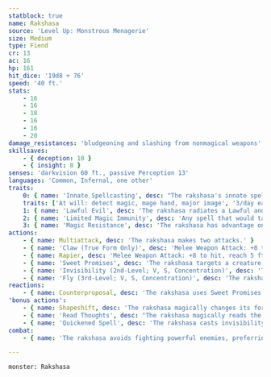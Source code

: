 ```yaml
---
statblock: true
name: Rakshasa
source: 'Level Up: Monstrous Menagerie'
size: Medium
type: Fiend
cr: 13
ac: 16
hp: 161
hit_dice: '19d8 + 76'
speed: '40 ft.'
stats:
    - 16
    - 16
    - 18
    - 16
    - 16
    - 20
damage_resistances: 'bludgeoning and slashing from nonmagical weapons'
skillsaves:
    - { deception: 10 }
    - { insight: 8 }
senses: 'darkvision 60 ft., passive Perception 13'
languages: 'Common, Infernal, one other'
traits:
    0: { name: 'Innate Spellcasting', desc: "The rakshasa's innate spellcasting ability is Charisma (spell save DC 18). It can innately cast the following spells, requiring no material components:" }
    traits: ['At will: detect magic, mage hand, major image', '3/day each: charm person, dominate person, fly (self only), invisibility (self only), locate person, modify memory, true seeing']
    1: { name: 'Lawful Evil', desc: 'The rakshasa radiates a Lawful and Evil aura.' }
    2: { name: 'Limited Magic Immunity', desc: 'Any spell that would target or detect the rakshasa, or cause the rakshasa to make a saving throw, fails unless the spell is 5th-level or higher, or the rakshasa voluntarily allows it to be cast.' }
    3: { name: 'Magic Resistance', desc: 'The rakshasa has advantage on saving throws against spells and other magical effects.' }
actions:
    - { name: Multiattack, desc: 'The rakshasa makes two attacks.' }
    - { name: 'Claw (True Form Only)', desc: 'Melee Weapon Attack: +8 to hit, reach 5 ft., one target. Hit: 10 (2d6 + 3) slashing damage. If the target is a creature, it is cursed. Whenever a cursed creature takes a long rest, it is troubled by terrible visions and dreams and gains no benefit from the rest. The curse can be lifted with remove curse and similar magic.' }
    - { name: Rapier, desc: 'Melee Weapon Attack: +8 to hit, reach 5 ft., one target. Hit: 7 (1d8 + 3) piercing damage.' }
    - { name: 'Sweet Promises', desc: 'The rakshasa targets a creature that can hear it within 60 feet, offering something the target covets. The target makes a DC 18 Wisdom saving throw. On a failure, the target is charmed until the end of its next turn, and stunned while charmed in this way.' }
    - { name: 'Invisibility (2nd-Level; V, S, Concentration)', desc: 'The rakshasa is invisible for 1 hour or until it attacks or casts a spell.' }
    - { name: 'Fly (3rd-Level; V, S, Concentration)', desc: 'The rakshasa gains a fly speed of 60 feet.' }
reactions:
    - { name: Counterproposal, desc: 'The rakshasa uses Sweet Promises on a creature that attacked it or attempted to target it with a spell.' }
'bonus actions':
    - { name: Shapeshift, desc: 'The rakshasa magically changes its form to that of any Medium or Small humanoid or to its true form. While shapeshifted, its statistics are unchanged.' }
    - { name: 'Read Thoughts', desc: "The rakshasa magically reads the surface thoughts of one creature within 60 feet that it can see. Until the end of the rakshasa's turn, it has advantage on attack rolls and on Deception, Insight, Intimidation, and Persuasion checks against the creature." }
    - { name: 'Quickened Spell', desc: 'The rakshasa casts invisibility or fly.' }
combat:
    - { name: 'The rakshasa avoids fighting powerful enemies, preferring instead to cause mischief from afar', desc: 'If forced into battle, it fights with its claws (or its rapier if masking its identity) while confounding enemies with Counterproposal and Read Thoughts. The rakshasha has no interest in dying and uses Quickened Spell to fly away or flee invisibly when bloodied. If the rakshasa escapes after cursing opponents with its claw, the rakshasa may attack at a later time to take advantage of their weakness.' }

---
```

```statblock
monster: Rakshasa
```
